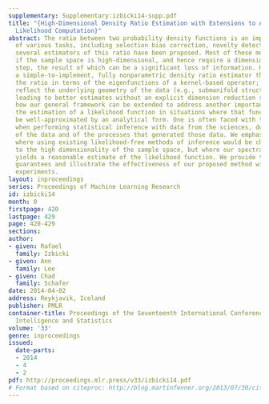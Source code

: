 ```yaml
---
supplementary: Supplementary:izbicki14-supp.pdf
title: "{High-Dimensional Density Ratio Estimation with Extensions to Approximate
  Likelihood Computation}"
abstract: The ratio between two probability density functions is an important component
  of various tasks, including selection bias correction, novelty detection and classification.  Recently,
  several estimators of this ratio have been proposed. Most of these methods fail
  if the sample space is high-dimensional, and hence require a dimension reduction
  step, the result of which can be a significant loss of information. Here we propose
  a simple-to-implement, fully nonparametric density ratio estimator that expands
  the ratio in terms of the eigenfunctions of a kernel-based operator; these functions
  reflect the underlying geometry of the data (e.g., submanifold structure), often
  leading to better estimates without an explicit dimension reduction step.  We show
  how our general framework can be extended to address another important problem,
  the estimation of a likelihood function in situations where that function cannot
  be well-approximated by an analytical form. One is often faced with this situation
  when performing statistical inference with data from the sciences, due the complexity
  of the data and of the processes that generated those data. We emphasize applications
  where using existing likelihood-free methods of inference would be challenging due
  to the high dimensionality of the sample space, but where our spectral series method
  yields a reasonable estimate of the likelihood function. We provide theoretical
  guarantees and illustrate the effectiveness of our proposed method with numerical
  experiments.
layout: inproceedings
series: Proceedings of Machine Learning Research
id: izbicki14
month: 0
firstpage: 420
lastpage: 429
page: 420-429
sections: 
author:
- given: Rafael
  family: Izbicki
- given: Ann
  family: Lee
- given: Chad
  family: Schafer
date: 2014-04-02
address: Reykjavik, Iceland
publisher: PMLR
container-title: Proceedings of the Seventeenth International Conference on Artificial
  Intelligence and Statistics
volume: '33'
genre: inproceedings
issued:
  date-parts:
  - 2014
  - 4
  - 2
pdf: http://proceedings.mlr.press/v33/izbicki14.pdf
# Format based on citeproc: http://blog.martinfenner.org/2013/07/30/citeproc-yaml-for-bibliographies/
---
```


